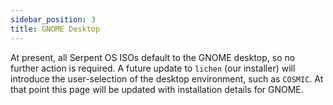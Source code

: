 ```yaml
---
sidebar_position: 3
title: GNOME Desktop
---
```


At present, all Serpent OS ISOs default to the GNOME desktop, so no further action is
required. A future update to `lichen` (our installer) will introduce the user-selection
of the desktop environment, such as `COSMIC`. At that point this page will be updated with
installation details for GNOME.
